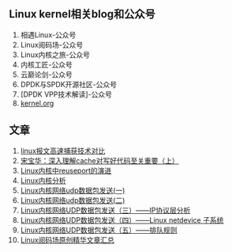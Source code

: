 ## Linux kernel相关blog和公众号
1. 相遇Linux-公众号
2. Linux阅码场-公众号
3. Linux内核之旅-公众号
4. 内核工匠-公众号
5. 云巅论剑-公众号
6. DPDK与SPDK开源社区-公众号
7. [DPDK VPP技术解读]-公众号
8. [kernel.org](https://www.kernel.org/)

## 文章
1. [linux报文高速捕获技术对比](https://mp.weixin.qq.com/s/K94nAUkwPxpKxSmtIWmlXQ)
2. [宋宝华：深入理解cache对写好代码至关重要（上）](https://mp.weixin.qq.com/s/-5Na7cEc4F-MxYghI4wkfw)
3. [Linux内核中reuseport的演进](https://segmentfault.com/a/1190000020524323)
4. [Linux内核分析](http://www.wowotech.net/sort/linux_kenrel)
5. [Linux内核网络udp数据包发送(一)](https://mp.weixin.qq.com/s/fi_p_ZJiGZzTAUrm9-kmCA)
6. [Linux内核网络udp数据包发送(二)](https://mp.weixin.qq.com/s/uSJJASQOJwWPAkrGSS5W5g)
7. [Linux内核网络UDP数据包发送（三）——IP协议层分析](https://mp.weixin.qq.com/s/L_0vS1Z3gybl8nkd_lrtdA)
8. [Linux内核网络UDP数据包发送（四）——Linux netdevice 子系统](https://mp.weixin.qq.com/s/7Z-g6f5sr9NxCi0JZLsDkA)
9. [Linux内核网络UDP数据包发送（五）——排队规则](https://mp.weixin.qq.com/s/gOZax_-Iao5oiQrG8HfefQ)
10. [Linux阅码场原创精华文章汇总](https://mp.weixin.qq.com/s/Bhkt9iHqfGIUUBPZztfCYQ)
